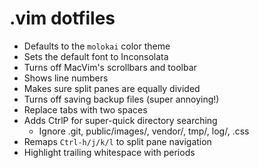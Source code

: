 # .vim dotfiles

* Defaults to the `molokai` color theme
* Sets the default font to Inconsolata
* Turns off MacVim's scrollbars and toolbar
* Shows line numbers
* Makes sure split panes are equally divided
* Turns off saving backup files (super annoying!)
* Replace tabs with two spaces
* Adds CtrlP for super-quick directory searching
  * Ignore .git, public/images/, vendor/, tmp/, log/, .css
* Remaps `Ctrl-h/j/k/l` to split pane navigation
* Highlight trailing whitespace with periods
